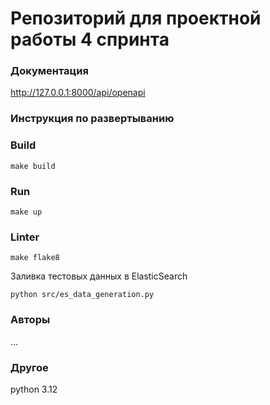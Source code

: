 # **Репозиторий для проектной работы 4 спринта**

### Документация

http://127.0.0.1:8000/api/openapi

### Инструкция по развертыванию

### Build

```shell script
make build
```

### Run

```shell script
make up
```

### Linter
```shell script
make flake8
```

Заливка тестовых данных в ElasticSearch
```
python src/es_data_generation.py
```

### Авторы
...

### Другое

python 3.12